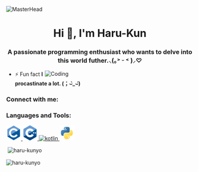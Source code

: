 ![MasterHead](https://static.myfigurecollection.net/upload/pictures/2023/09/07/3745732.gif)
<h1 align="center">Hi 👋, I'm Haru-Kun</h1>
<h3 align="center">A passionate programming enthusiast who wants to delve into this world futher.⸜(｡˃ ᵕ ˂ )⸝♡</h3>
<img align="right" alt="Coding" width="400" src="https://i.gifer.com/3AyY.gif">

- ⚡ Fun fact **I procastinate a lot. (；⌣̀_⌣́)**

<h3 align="left">Connect with me:</h3>
<p align="left">
</p>

<h3 align="left">Languages and Tools:</h3>
<p align="left"> <a href="https://www.cprogramming.com/" target="_blank" rel="noreferrer"> <img src="https://raw.githubusercontent.com/devicons/devicon/master/icons/c/c-original.svg" alt="c" width="40" height="40"/> </a> <a href="https://www.w3schools.com/cpp/" target="_blank" rel="noreferrer"> <img src="https://raw.githubusercontent.com/devicons/devicon/master/icons/cplusplus/cplusplus-original.svg" alt="cplusplus" width="40" height="40"/> </a> <a href="https://kotlinlang.org" target="_blank" rel="noreferrer"> <img src="https://www.vectorlogo.zone/logos/kotlinlang/kotlinlang-icon.svg" alt="kotlin" width="40" height="40"/> </a> <a href="https://www.python.org" target="_blank" rel="noreferrer"> <img src="https://raw.githubusercontent.com/devicons/devicon/master/icons/python/python-original.svg" alt="python" width="40" height="40"/> </a> </p>

<p>&nbsp;<img align="center" src="https://github-readme-stats.vercel.app/api?username=haru-kunyo&show_icons=true&locale=en" alt="haru-kunyo" /></p>

<p><img align="center" src="https://github-readme-streak-stats.herokuapp.com/?user=haru-kunyo&" alt="haru-kunyo" /></p>
